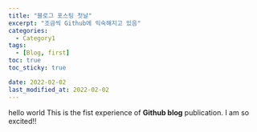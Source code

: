 ```yaml
---
title: "블로그 포스팅 첫날"
excerpt: "조금씩 Github에 익숙해지고 있음"
categories:
  - Category1
tags:
  - [Blog, first]
toc: true
toc_sticky: true

date: 2022-02-02
last_modified_at: 2022-02-02
---
```

hello world
This is the fist experience of __Github blog__ publication.
I am so excited!!

